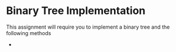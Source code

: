 # Binary Tree Implementation 

This assignment will require you to implement a binary tree and the following methods

- 
